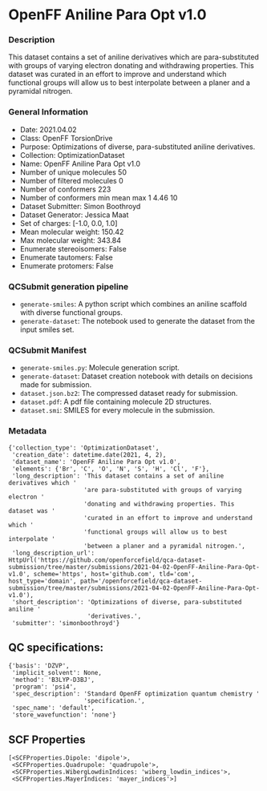 # OpenFF Aniline Para Opt v1.0

### Description

This dataset contains a set of aniline derivatives which are para-substituted with groups of varying electron donating 
and withdrawing properties. This dataset was curated in an effort to improve and understand which functional groups 
will allow us to best interpolate between a planer and a pyramidal nitrogen.

### General Information

 - Date: 2021.04.02
 - Class: OpenFF TorsionDrive
 - Purpose: Optimizations of diverse, para-substituted aniline derivatives.
 - Collection: OptimizationDataset
 - Name: OpenFF Aniline Para Opt v1.0
 - Number of unique molecules        50
 - Number of filtered molecules      0
 - Number of conformers              223
 - Number of conformers min mean max 1   4.46 10
 - Dataset Submitter: Simon Boothroyd
 - Dataset Generator: Jessica Maat
 - Set of charges: [-1.0, 0.0, 1.0]
 - Mean molecular weight: 150.42
 - Max molecular weight: 343.84
 - Enumerate stereoisomers: False
 - Enumerate tautomers: False
 - Enumerate protomers: False


### QCSubmit generation pipeline

- `generate-smiles`: A python script which combines an aniline scaffold with diverse functional groups.
- `generate-dataset`: The notebook used to generate the dataset from the input smiles set.

### QCSubmit Manifest

- `generate-smiles.py`: Molecule generation script.
- `generate-dataset`: Dataset creation notebook with details on decisions made for submission.
- `dataset.json.bz2`: The compressed dataset ready for submission.
- `dataset.pdf`: A pdf file containing molecule 2D structures.
- `dataset.smi`: SMILES for every molecule in the submission.

### Metadata

```
{'collection_type': 'OptimizationDataset',
 'creation_date': datetime.date(2021, 4, 2),
 'dataset_name': 'OpenFF Aniline Para Opt v1.0',
 'elements': {'Br', 'C', 'O', 'N', 'S', 'H', 'Cl', 'F'},
 'long_description': 'This dataset contains a set of aniline derivatives which '
                     'are para-substituted with groups of varying electron '
                     'donating and withdrawing properties. This dataset was '
                     'curated in an effort to improve and understand which '
                     'functional groups will allow us to best interpolate '
                     'between a planer and a pyramidal nitrogen.',
 'long_description_url': HttpUrl('https://github.com/openforcefield/qca-dataset-submission/tree/master/submissions/2021-04-02-OpenFF-Aniline-Para-Opt-v1.0', scheme='https', host='github.com', tld='com', host_type='domain', path='/openforcefield/qca-dataset-submission/tree/master/submissions/2021-04-02-OpenFF-Aniline-Para-Opt-v1.0'),
 'short_description': 'Optimizations of diverse, para-substituted aniline '
                      'derivatives.',
 'submitter': 'simonboothroyd'}
```


## QC specifications:

```
{'basis': 'DZVP',
 'implicit_solvent': None,
 'method': 'B3LYP-D3BJ',
 'program': 'psi4',
 'spec_description': 'Standard OpenFF optimization quantum chemistry '
                     'specification.',
 'spec_name': 'default',
 'store_wavefunction': 'none'}
```

## SCF Properties

```
[<SCFProperties.Dipole: 'dipole'>,
 <SCFProperties.Quadrupole: 'quadrupole'>,
 <SCFProperties.WibergLowdinIndices: 'wiberg_lowdin_indices'>,
 <SCFProperties.MayerIndices: 'mayer_indices'>]
```
